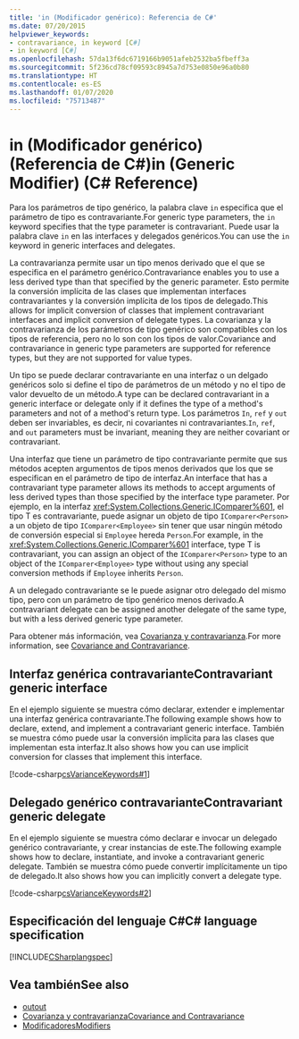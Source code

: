 ```yaml
---
title: 'in (Modificador genérico): Referencia de C#'
ms.date: 07/20/2015
helpviewer_keywords:
- contravariance, in keyword [C#]
- in keyword [C#]
ms.openlocfilehash: 57da13f6dc6719166b9051afeb2532ba5fbeff3a
ms.sourcegitcommit: 5f236cd78cf09593c8945a7d753e0850e96a0b80
ms.translationtype: HT
ms.contentlocale: es-ES
ms.lasthandoff: 01/07/2020
ms.locfileid: "75713487"
---
```

# <a name="in-generic-modifier-c-reference"></a><span data-ttu-id="2fd6e-102">in (Modificador genérico) (Referencia de C#)</span><span class="sxs-lookup"><span data-stu-id="2fd6e-102">in (Generic Modifier) (C# Reference)</span></span>

<span data-ttu-id="2fd6e-103">Para los parámetros de tipo genérico, la palabra clave `in` especifica que el parámetro de tipo es contravariante.</span><span class="sxs-lookup"><span data-stu-id="2fd6e-103">For generic type parameters, the `in` keyword specifies that the type parameter is contravariant.</span></span> <span data-ttu-id="2fd6e-104">Puede usar la palabra clave `in` en las interfaces y delegados genéricos.</span><span class="sxs-lookup"><span data-stu-id="2fd6e-104">You can use the `in` keyword in generic interfaces and delegates.</span></span>

<span data-ttu-id="2fd6e-105">La contravarianza permite usar un tipo menos derivado que el que se especifica en el parámetro genérico.</span><span class="sxs-lookup"><span data-stu-id="2fd6e-105">Contravariance enables you to use a less derived type than that specified by the generic parameter.</span></span> <span data-ttu-id="2fd6e-106">Esto permite la conversión implícita de las clases que implementan interfaces contravariantes y la conversión implícita de los tipos de delegado.</span><span class="sxs-lookup"><span data-stu-id="2fd6e-106">This allows for implicit conversion of classes that implement contravariant interfaces and implicit conversion of delegate types.</span></span> <span data-ttu-id="2fd6e-107">La covarianza y la contravarianza de los parámetros de tipo genérico son compatibles con los tipos de referencia, pero no lo son con los tipos de valor.</span><span class="sxs-lookup"><span data-stu-id="2fd6e-107">Covariance and contravariance in generic type parameters are supported for reference types, but they are not supported for value types.</span></span>

<span data-ttu-id="2fd6e-108">Un tipo se puede declarar contravariante en una interfaz o un delgado genéricos solo si define el tipo de parámetros de un método y no el tipo de valor devuelto de un método.</span><span class="sxs-lookup"><span data-stu-id="2fd6e-108">A type can be declared contravariant in a generic interface or delegate only if it defines the type of a method's parameters and not of a method's return type.</span></span> <span data-ttu-id="2fd6e-109">Los parámetros `In`, `ref` y `out` deben ser invariables, es decir, ni covariantes ni contravariantes.</span><span class="sxs-lookup"><span data-stu-id="2fd6e-109">`In`, `ref`, and `out` parameters must be invariant, meaning they are neither covariant or contravariant.</span></span>

<span data-ttu-id="2fd6e-110">Una interfaz que tiene un parámetro de tipo contravariante permite que sus métodos acepten argumentos de tipos menos derivados que los que se especifican en el parámetro de tipo de interfaz.</span><span class="sxs-lookup"><span data-stu-id="2fd6e-110">An interface that has a contravariant type parameter allows its methods to accept arguments of less derived types than those specified by the interface type parameter.</span></span> <span data-ttu-id="2fd6e-111">Por ejemplo, en la interfaz <xref:System.Collections.Generic.IComparer%601>, el tipo T es contravariante, puede asignar un objeto de tipo `IComparer<Person>` a un objeto de tipo `IComparer<Employee>` sin tener que usar ningún método de conversión especial si `Employee` hereda `Person`.</span><span class="sxs-lookup"><span data-stu-id="2fd6e-111">For example, in the <xref:System.Collections.Generic.IComparer%601> interface, type T is contravariant, you can assign an object of the `IComparer<Person>` type to an object of the `IComparer<Employee>` type without using any special conversion methods if `Employee` inherits `Person`.</span></span>

<span data-ttu-id="2fd6e-112">A un delegado contravariante se le puede asignar otro delegado del mismo tipo, pero con un parámetro de tipo genérico menos derivado.</span><span class="sxs-lookup"><span data-stu-id="2fd6e-112">A contravariant delegate can be assigned another delegate of the same type, but with a less derived generic type parameter.</span></span>

<span data-ttu-id="2fd6e-113">Para obtener más información, vea [Covarianza y contravarianza](../../programming-guide/concepts/covariance-contravariance/index.md).</span><span class="sxs-lookup"><span data-stu-id="2fd6e-113">For more information, see [Covariance and Contravariance](../../programming-guide/concepts/covariance-contravariance/index.md).</span></span>

## <a name="contravariant-generic-interface"></a><span data-ttu-id="2fd6e-114">Interfaz genérica contravariante</span><span class="sxs-lookup"><span data-stu-id="2fd6e-114">Contravariant generic interface</span></span>

<span data-ttu-id="2fd6e-115">En el ejemplo siguiente se muestra cómo declarar, extender e implementar una interfaz genérica contravariante.</span><span class="sxs-lookup"><span data-stu-id="2fd6e-115">The following example shows how to declare, extend, and implement a contravariant generic interface.</span></span> <span data-ttu-id="2fd6e-116">También se muestra cómo puede usar la conversión implícita para las clases que implementan esta interfaz.</span><span class="sxs-lookup"><span data-stu-id="2fd6e-116">It also shows how you can use implicit conversion for classes that implement this interface.</span></span>

[!code-csharp[csVarianceKeywords#1](~/samples/snippets/csharp/VS_Snippets_VBCSharp/csvariancekeywords/cs/program.cs#1)]

## <a name="contravariant-generic-delegate"></a><span data-ttu-id="2fd6e-117">Delegado genérico contravariante</span><span class="sxs-lookup"><span data-stu-id="2fd6e-117">Contravariant generic delegate</span></span>

<span data-ttu-id="2fd6e-118">En el ejemplo siguiente se muestra cómo declarar e invocar un delegado genérico contravariante, y crear instancias de este.</span><span class="sxs-lookup"><span data-stu-id="2fd6e-118">The following example shows how to declare, instantiate, and invoke a contravariant generic delegate.</span></span> <span data-ttu-id="2fd6e-119">También se muestra cómo puede convertir implícitamente un tipo de delegado.</span><span class="sxs-lookup"><span data-stu-id="2fd6e-119">It also shows how you can implicitly convert a delegate type.</span></span>

[!code-csharp[csVarianceKeywords#2](~/samples/snippets/csharp/VS_Snippets_VBCSharp/csvariancekeywords/cs/program.cs#2)]

## <a name="c-language-specification"></a><span data-ttu-id="2fd6e-120">Especificación del lenguaje C#</span><span class="sxs-lookup"><span data-stu-id="2fd6e-120">C# language specification</span></span>

[!INCLUDE[CSharplangspec](~/includes/csharplangspec-md.md)]

## <a name="see-also"></a><span data-ttu-id="2fd6e-121">Vea también</span><span class="sxs-lookup"><span data-stu-id="2fd6e-121">See also</span></span>

- [<span data-ttu-id="2fd6e-122">out</span><span class="sxs-lookup"><span data-stu-id="2fd6e-122">out</span></span>](out-generic-modifier.md)
- [<span data-ttu-id="2fd6e-123">Covarianza y contravarianza</span><span class="sxs-lookup"><span data-stu-id="2fd6e-123">Covariance and Contravariance</span></span>](../../programming-guide/concepts/covariance-contravariance/index.md)
- [<span data-ttu-id="2fd6e-124">Modificadores</span><span class="sxs-lookup"><span data-stu-id="2fd6e-124">Modifiers</span></span>](index.md)
